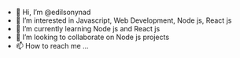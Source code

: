 - 👋 Hi, I’m @edilsonynad
- 👀 I’m interested in Javascript, Web Development, Node js, React js 
- 🌱 I’m currently learning Node js and React js
- 💞️ I’m looking to collaborate on Node js projects
- 📫 How to reach me ...

<!---
edilsonynad/edilsonynad is a ✨ special ✨ repository because its `README.md` (this file) appears on your GitHub profile.
You can click the Preview link to take a look at your changes.
--->
